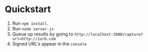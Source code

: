 # Quickstart

  1. Run `npm install`.
  1. Run `node server.js`
  1. Queue up results by going to `http://localhost:3000/capture?url=http://zurb.com`
  1. Signed URL's appear in the `console`